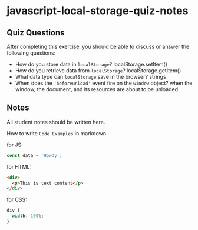 # javascript-local-storage-quiz-notes

## Quiz Questions

After completing this exercise, you should be able to discuss or answer the following questions:

- How do you store data in `localStorage`?
  localStorage.setItem()
- How do you retrieve data from `localStorage`?
  localStorage.getItem()
- What data type can `localStorage` save in the browser?
  strings
- When does the `'beforeunload'` event fire on the `window` object?
  when the window, the document, and its resources are about to be unloaded

## Notes

All student notes should be written here.

How to write `Code Examples` in markdown

for JS:

```javascript
const data = 'Howdy';
```

for HTML:

```html
<div>
  <p>This is text content</p>
</div>
```

for CSS:

```css
div {
  width: 100%;
}
```
